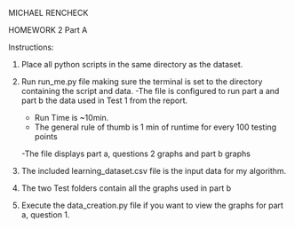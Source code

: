 MICHAEL RENCHECK

HOMEWORK 2 Part A

Instructions:
1) Place all python scripts in the same directory as the dataset.

2) Run run_me.py file making sure the terminal is set to the directory containing the script and data.
      -The file is configured to run part a and part b the data used in Test 1 from the report.
      - Run Time is ~10min.
      - The general rule of thumb is 1 min of runtime for every 100 testing points

      -The file displays part a, questions 2 graphs and part b graphs  

3) The included learning_dataset.csv file is the input data for my algorithm.

4) The two Test folders contain all the graphs used in part b

5) Execute the data_creation.py file if you want to view the graphs for part a, question 1.
